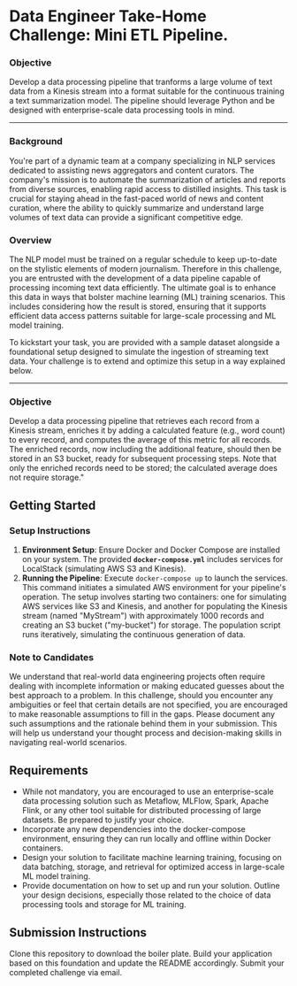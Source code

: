 # Data Engineer Take-Home Challenge: Mini ETL Pipeline.

### Objective

Develop a data processing pipeline that tranforms a large volume of text data from a Kinesis stream into a format suitable for the continuous training a text summarization model. The pipeline should leverage Python and be designed with enterprise-scale data processing tools in mind.

---

### Background

You're part of a dynamic team at a company specializing in NLP services dedicated to assisting news aggregators and content curators. The company's mission is to automate the summarization of articles and reports from diverse sources, enabling rapid access to distilled insights. This task is crucial for staying ahead in the fast-paced world of news and content curation, where the ability to quickly summarize and understand large volumes of text data can provide a significant competitive edge. 


### Overview

The NLP model must be trained on a regular schedule to keep up-to-date on the stylistic elements of modern journalism. Therefore in this challenge, you are entrusted with the development of a data pipeline capable of processing incoming text data efficiently. The ultimate goal is to enhance this data in ways that bolster machine learning (ML) training scenarios. This includes considering how the result is stored, ensuring that it supports efficient data access patterns suitable for large-scale processing and ML model training.

To kickstart your task, you are provided with a sample dataset alongside a foundational setup designed to simulate the ingestion of streaming text data. Your challenge is to extend and optimize this setup in a way explained below.

---

### Objective

Develop a data processing pipeline that retrieves each record from a Kinesis stream, enriches it by adding a calculated feature (e.g., word count) to every record, and computes the average of this metric for all records. The enriched records, now including the additional feature, should then be stored in an S3 bucket, ready for subsequent processing steps. Note that only the enriched records need to be stored; the calculated average does not require storage."


## **Getting Started**

### **Setup Instructions**

1. **Environment Setup**: Ensure Docker and Docker Compose are installed on your system. The provided **`docker-compose.yml`** includes services for LocalStack (simulating AWS S3 and Kinesis).
2. **Running the Pipeline**: Execute ```docker-compose up``` to launch the services. This command initiates a simulated AWS environment for your pipeline's operation. The setup involves starting two containers: one for simulating AWS services like S3 and Kinesis, and another for populating the Kinesis stream (named "MyStream") with approximately 1000 records and creating an S3 bucket ("my-bucket") for storage. The population script runs iteratively, simulating the continuous generation of data. 

### **Note to Candidates**
We understand that real-world data engineering projects often require dealing with incomplete information or making educated guesses about the best approach to a problem. In this challenge, should you encounter any ambiguities or feel that certain details are not specified, you are encouraged to make reasonable assumptions to fill in the gaps. Please document any such assumptions and the rationale behind them in your submission. This will help us understand your thought process and decision-making skills in navigating real-world scenarios.

## **Requirements**

- While not mandatory, you are encouraged to use an enterprise-scale data processing solution such as Metaflow, MLFlow, Spark, Apache Flink, or any other tool suitable for distributed processing of large datasets. Be prepared to justify your choice.
- Incorporate any new dependencies into the docker-compose environment, ensuring they can run locally and offline within Docker containers.
- Design your solution to facilitate machine learning training, focusing on data batching, storage, and retrieval for optimized access in large-scale ML model training.
- Provide documentation on how to set up and run your solution. Outline your design decisions, especially those related to the choice of data processing tools and storage for ML training.

## Submission Instructions

Clone this repository to download the boiler plate. Build your application based on this foundation and update the README accordingly. Submit your completed challenge via email.
